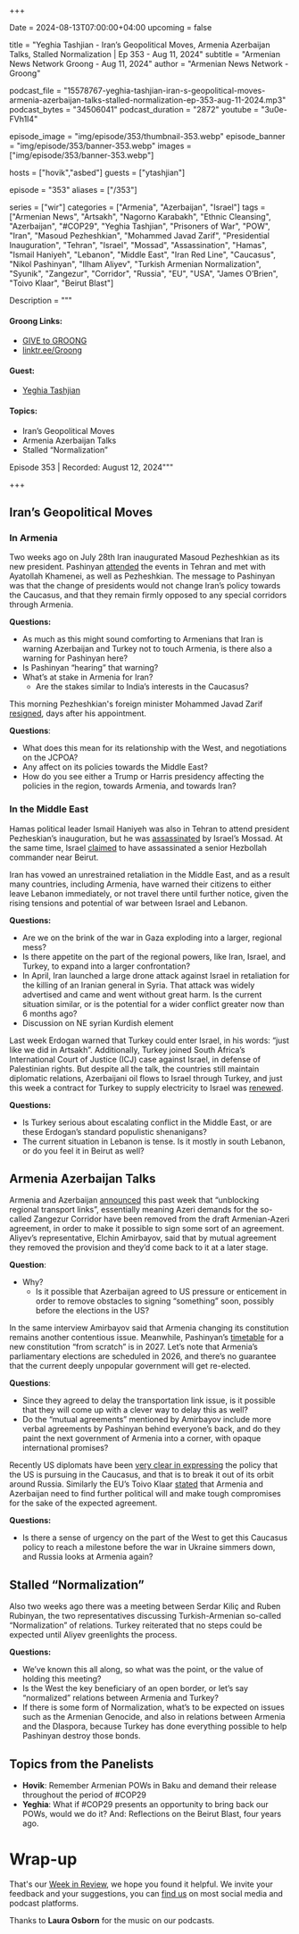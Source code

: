 +++

Date = 2024-08-13T07:00:00+04:00
upcoming = false

title = "Yeghia Tashjian - Iran’s Geopolitical Moves, Armenia Azerbaijan Talks, Stalled Normalization | Ep 353 - Aug 11, 2024"
subtitle = "Armenian News Network Groong - Aug 11, 2024"
author = "Armenian News Network - Groong"

podcast_file = "15578767-yeghia-tashjian-iran-s-geopolitical-moves-armenia-azerbaijan-talks-stalled-normalization-ep-353-aug-11-2024.mp3"
podcast_bytes = "34506041"
podcast_duration = "2872"
youtube = "3u0e-FVh1I4"

episode_image = "img/episode/353/thumbnail-353.webp"
episode_banner = "img/episode/353/banner-353.webp"
images = ["img/episode/353/banner-353.webp"]

hosts = ["hovik","asbed"]
guests = ["ytashjian"]

episode = "353"
aliases = ["/353"]

series = ["wir"]
categories = ["Armenia", "Azerbaijan", "Israel"]
tags = ["Armenian News", "Artsakh", "Nagorno Karabakh", "Ethnic Cleansing", "Azerbaijan", "#COP29", "Yeghia Tashjian", "Prisoners of War", "POW", "Iran", "Masoud Pezheshkian", "Mohammed Javad Zarif", "Presidential Inauguration", "Tehran", "Israel", "Mossad", "Assassination", "Hamas", "Ismail Haniyeh", "Lebanon", "Middle East", "Iran Red Line", "Caucasus", "Nikol Pashinyan", "Ilham Aliyev", "Turkish Armenian Normalization", "Syunik", "Zangezur", "Corridor", "Russia", "EU", "USA", "James O’Brien", "Toivo Klaar", "Beirut Blast"]

Description = """

#### Groong Links:
* [GIVE to GROONG](https://podcasts.groong.org/donate)
* [linktr.ee/Groong](https://linktr.ee/groong)


#### Guest:
* [Yeghia Tashjian](/guest/ytashjian)

#### Topics:
* Iran’s Geopolitical Moves
* Armenia Azerbaijan Talks
* Stalled “Normalization”


Episode 353 | Recorded: August 12, 2024"""

+++

## Iran’s Geopolitical Moves

### In Armenia

Two weeks ago on July 28th Iran inaugurated Masoud Pezheshkian as its new president. Pashinyan [attended](https://www.azatutyun.am/a/33056549.html) the events in Tehran and met with Ayatollah Khamenei, as well as Pezheshkian. The message to Pashinyan was that the change of presidents would not change Iran’s policy towards the Caucasus, and that they remain firmly opposed to any special corridors through Armenia.

**Questions:**
* As much as this might sound comforting to Armenians that Iran is warning Azerbaijan and Turkey not to touch Armenia, is there also a warning for Pashinyan here?
* Is Pashinyan “hearing” that warning?
* What’s at stake in Armenia for Iran?
    * Are the stakes similar to India’s interests in the Caucasus?

This morning Pezheshkian's foreign minister Mohammed Javad Zarif [resigned](https://www.yahoo.com/news/iranian-vice-president-resigns-only-084119806.html), days after his appointment. 

**Questions**:
* What does this mean for its relationship with the West, and negotiations on the JCPOA?
* Any affect on its policies towards the Middle East?
* How do you see either a Trump or Harris presidency affecting the policies in the region, towards Armenia, and towards Iran?


### In the Middle East

Hamas political leader Ismail Haniyeh was also in Tehran to attend president Pezheskian’s inauguration, but he was [assassinated](https://www.cnn.com/2024/08/03/middleeast/iran-haniyeh-death-projectile-vengeance-intl/index.html) by Israel’s Mossad. At the same time, Israel [claimed](https://www.nytimes.com/2024/07/30/world/middleeast/israel-hezbollah-lebanon.html) to have assassinated a senior Hezbollah commander near Beirut.

Iran has vowed an unrestrained retaliation in the Middle East, and as a result many countries, including Armenia, have warned their citizens to either leave Lebanon immediately, or not travel there until further notice, given the rising tensions and potential of war between Israel and Lebanon.

**Questions:**
* Are we on the brink of the war in Gaza exploding into a larger, regional mess?
* Is there appetite on the part of the regional powers, like Iran, Israel, and Turkey,  to expand into a larger confrontation?
* In April, Iran launched a large drone attack against Israel in retaliation for the killing of an Iranian general in Syria. That attack was widely advertised and came and went without great harm. Is the current situation similar, or is the potential for a wider conflict greater now than 6 months ago?
* Discussion on NE syrian Kurdish element

Last week Erdogan warned that Turkey could enter Israel, in his words: “just like we did in Artsakh”. Additionally, Turkey joined South Africa’s International Court of Justice (ICJ) case against Israel, in defense of Palestinian rights. But despite all the talk, the countries still maintain diplomatic relations, Azerbaijani oil flows to Israel through Turkey, and just this week a contract for Turkey to supply electricity to Israel was [renewed](https://www.jpost.com/israel-hamas-war/article-813999). 

**Questions:**
* Is Turkey serious about escalating conflict in the Middle East, or are these Erdogan’s standard populistic shenanigans?
* The current situation in Lebanon is tense. Is it mostly in south Lebanon, or do you feel it in Beirut as well?


## Armenia Azerbaijan Talks

Armenia and Azerbaijan [announced](https://www.azatutyun.am/a/33070066.html) this past week that “unblocking regional transport links”, essentially meaning Azeri demands for the so-called Zangezur Corridor have been removed from the draft Armenian-Azeri agreement, in order to make it possible to sign some sort of an agreement. Aliyev’s representative, Elchin Amirbayov, said that by mutual agreement they removed the provision and they’d come back to it at a later stage.

**Question**:
* Why? 
    * Is it possible that Azerbaijan agreed to US pressure or enticement in order to remove obstacles to signing “something” soon, possibly before the elections in the US?

In the same interview Amirbayov said that Armenia changing its constitution remains another contentious issue. Meanwhile, Pashinyan’s [timetable](https://www.azatutyun.am/a/32999804.html) for a new constitution “from scratch” is in 2027. Let’s note that Armenia’s parliamentary elections are scheduled in 2026, and there’s no guarantee that the current deeply unpopular government will get re-elected.

**Questions**:
* Since they agreed to delay the transportation link issue, is it possible that they will come up with a clever way to delay this as well?
* Do the “mutual agreements” mentioned by Amirbayov include more verbal agreements by Pashinyan behind everyone’s back, and do they paint the next government of Armenia into a corner, with opaque international promises?

Recently US diplomats have been [very clear in expressing](https://www.azatutyun.am/a/33058356.html) the policy that the US is pursuing in the Caucasus, and that is to break it out of its orbit around Russia. Similarly the EU’s Toivo Klaar [stated](https://www.azatutyun.am/a/33066283.html) that Armenia and Azerbaijan need to find further political will and make tough compromises for the sake of the expected agreement.

**Questions:**
* Is there a sense of urgency on the part of the West to get this Caucasus policy to reach a milestone before the war in Ukraine simmers down, and Russia looks at Armenia again?


## Stalled “Normalization”

Also two weeks ago there was a meeting between Serdar Kiliç and Ruben Rubinyan, the two representatives discussing Turkish-Armenian so-called “Normalization” of relations. Turkey reiterated that no steps could be expected until Aliyev greenlights the process.

**Questions:**
* We’ve known this all along, so what was the point, or the value of holding this meeting?
* Is the West the key beneficiary of an open border, or let’s say “normalized” relations between Armenia and Turkey?
* If there is some form of Normalization, what’s to be expected on issues such as the Armenian Genocide, and also in relations between Armenia and the DIaspora, because Turkey has done everything possible to help Pashinyan destroy those bonds.


## Topics from the Panelists
* **Hovik**: Remember Armenian POWs in Baku and demand their release throughout the period of #COP29
* **Yeghia**: What if #COP29 presents an opportunity to bring back our POWs, would we do it? And: Reflections on the Beirut Blast, four years ago.



# Wrap-up

That's our [Week in Review](https://podcasts.groong.org/), we hope you found it helpful. We invite your feedback and your suggestions, you can [find us](https://linktr.ee/groong) on most social media and podcast platforms.

Thanks to __Laura Osborn__ for the music on our podcasts.
